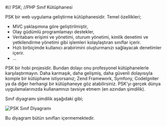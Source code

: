 #// PSK; //PHP Sınıf Kütüphanesi

PSK bir web uygulama geliştirme kütüphanesidir. Temel özellikleri;

* MVC yaklaşımına göre geliştirilmiştir,
* Olay güdümlü programlamayı destekler,
* Veritabanı erişimi ve yönetimi, oturum yönetimi, kimlik denetimi ve yetkilendirme yönetimi gibi işlemleri kolaylaştıran sınıflar içerir.
* Hızlı birbiçimde kullanıcı arabirimini oluşturmanızı sağlayacak denetimler içerir.
* ...

PSK bir hobi projesidir. Bundan dolayı onu profesyonel kütüphanelerle karşılaştırmayın. Daha karmaşık, daha gelişmiş, daha güvenli dolayısıyla komple bir kütüphane istiyorsanız; Zend Framework, Symfony, CodeIgniter ya da diğer herhangi bir kütüphaneye göz atabilirsiniz. PSK'yı gerçek dünya uygulamalarınızda kullanamnızı tavsiye etmem (en azından şimdilik).

Sınıf diyagramı şimdilik aşağıdaki gibi;

![PSK Sınıf Diyagramı](http://nkkarasu.net/files/content/20110819122109.png)

Bu diyagram bütün sınıfları içermemektedir.


